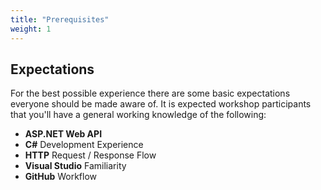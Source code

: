 ```yaml
---
title: "Prerequisites"
weight: 1
---
```


## <i class="fas fa-clipboard-check"></i> Expectations

For the best possible experience there are some basic expectations everyone should be made aware of. It is expected workshop participants that you'll have a general working knowledge of the following:

 - __ASP.NET Web API__
 - __C#__ Development Experience
 - __HTTP__ Request / Response Flow
 - __Visual Studio__ Familiarity
 - __<i class="fab fa-github"></i> GitHub__ Workflow

